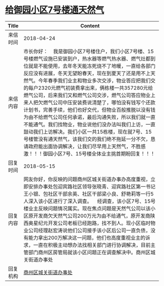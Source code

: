 # <a href="http://www.shangluo.gov.cn/zmhd/ldxxxx.jsp?urltype=leadermail.LeaderMailContentUrl&wbtreeid=1112&leadermailid=4670">给御园小区7号楼通天然气</a>
| Title |                                                                                                                                                                                                           Content                                                                                                                                                                                                            |
|:-----:|------------------------------------------------------------------------------------------------------------------------------------------------------------------------------------------------------------------------------------------------------------------------------------------------------------------------------------------------------------------------------------------------------------------------------|
| 来信时间  | 2018-04-24                                                                                                                                                                                                                                                                                                                                                                                                                   |
| 来信内容  | 市长你好：    我是御园小区7号楼住户，我们小区7号楼、15号楼燃气设施已安装到户，热水器等燃气热水器、燃气灶都到位就是不能使用，去年冬天能冻死烧不了地暖，一直给各部门反应没有进展，冬天无望盼春天，现在到夏天了还是用不上天然气。今年春季我们业主和物业多次交涉，物业答应把我们交的每户2320元燃气初装费拿出来，俩栋楼一共357280元给燃气公司，后来我们又和燃气公司交涉，燃气公司答应物业上来人把欠燃气公司中压安装费说清楚了，哪怕没有钱写个还款计划书，完善手续，他们也好交代，但物业百般推脱以没有钱为由不给燃气公司任何承诺，最后沟通失败，所以我们就一直不能通气。我们找物业，物业说他们没办法叫我们上访，一直鼓动我们上访解决。我们小区一共15栋楼，现在就7号、15号楼管没有通天然气，该我们交的我们绝不拖延一分不欠，恳请政府能出面协调解决，让我们尽早用上天然气，不胜感激！！！御园小区7号、15号楼全体业主挑首期盼回复！！！ |
| 回复时间  | 2018-05-15                                                                                                                                                                                                                                                                                                                                                                                                                   |
| 回复内容  | 网友你好，你反映的问题商州区城关街道办事办高度重视，立即安排办事处包迎宾路社区领导张晓青、迎宾路社区第一书记王小银、包社区干部余英、社区干部梁小良、舒艳莉等一行5人深入该小区进行了深入调查。    经调查，该小区7号、15号楼业主反映问题情况属实。现在焦点问题是天然气公司以该小区原开发商欠天然气公司200万元为由不给通气，原开发商陕西奥星纪元开发公司老板已经跑路，找不到人。现小区临时物业公司经理赵宏涛说他们公司接手该小区后公司一直负债，没有能力拿出200万解决这一问题，他们也高度重视业主的诉求，一直在积极主动想办法找相关部门进行协调解决，目前主管部门商州区房管局就该小区问题正在调查解决中。商州区城关街道办事处                                                                                                         |
| 回复机构  | <a href="../../category/agencies/商州区城关街道办事处.md">商州区城关街道办事处</a>                                                                                                                                                                                                                                                                                                                                                               |
